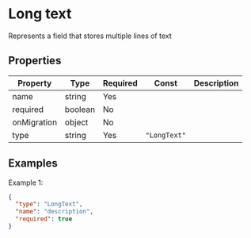 # Long text

Represents a field that stores multiple lines of text

## Properties

| Property    | Type    | Required | Const        | Description |
| ----------- | ------- | -------- | ------------ | ----------- |
| name        | string  | Yes      |              |             |
| required    | boolean | No       |              |             |
| onMigration | object  | No       |              |             |
| type        | string  | Yes      | `"LongText"` |             |

## Examples

Example 1:

```json
{
  "type": "LongText",
  "name": "description",
  "required": true
}
```
